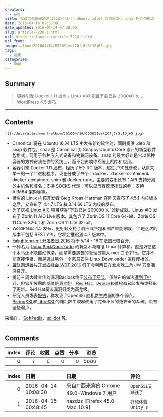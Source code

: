 ```yaml
---
creators:
  - wxy
title: 每日开源新闻速递(2016/4/14)：Ubuntu 16.04 将同时提供 snap 软件包格式
date: 2016-04-14 07:30:00
date_updated: 2016-04-14 07:30:00
slug: article-7220-1.html
url: https://linux.cn/article-7220-1.html
url_from: ''
image: album/201604/14/053651vet26fj8r5t16j65.jpg
tags:
  - 新闻
categories:
  - 新闻
---
```


## Summary

> 容器引擎 Docker 1.11 发布；Linux AIO 项目下载已达 200000 次；WordPress 4.5 发布

***

<!-- more -->

## Contents

`![](/data/attachment/album/201604/14/053651vet26fj8r5t16j65.jpg)`

* Canonical 将在 Ubuntu 16.04 LTS 中发布新的软件时，同时提供 .deb 和 snap 软件包。snap 是 Canonical 为 Snappy Ubuntu Core 设计的新型软件包格式，可用于各种嵌入式设备和物联网设备。snap 的最大好处是它以某种容器的方式安装在你的系统上，而不会影响你系统上的库和应用。
* 容器引擎 Docker 1.11 [发布](https://github.com/docker/docker/releases)，经历了5个 RC 版本，超过了90处修改，从原来单一的一个二进制程序，现在分成了四个：docker、docker-containerd、docker-containerd-shim 和 docker-runc。主要的变化还有：API 支持分离的主机名和域名；支持 SOCKS 代理；可以显示容器里挂载的卷；支持 ARM64 架构等等。
* 著名的 Linux 内核开发者 Greg Kroah-Hartman 在昨天宣布了 4.5.1 内核版本之后，又宣布了 4.4.7 LTS 和 3.14.66 LTS 内核的发布。
* 为了庆祝 [Linux AIO](http://linuxaio.net/) 项目获得“下载已达 200000 次”的新成就，Linux AIO 发布了 Zorin 11 AIO Live 版本，其包含了 Zorin OS 11 Core 64-bit、Zorin OS 11 Core 32-bit 和 Zorin OS 11 Lite 32-bit。
* WordPress 4.5 发布，更好的支持了响应式主题和图片智能缩放，但是这次的版本不包括 REST API，它将会推迟到 4.7 版本中。
* [Enlightenment 开发者日 2016](https://phab.enlightenment.org/w/events/enlightenment_developer_days_2016/) 将于 5/14 - 16 在法国巴黎召开。
* 一种名为 [Linux.BackDoor.Xudp](http://vms.drweb.com/virus/?_is=1&i=8036732) 的新型木马瞄准 Linux 计算机，但是好在这个木马还不能自动传染，而是需要愚蠢的管理员输入 root 口令才行。它并不能直接传播，而是通过另外一个恶意软件 Linux.Downloader 进程传播的。
* [互联网运维与开发者峰会 WOT 2016](http://wot.51cto.com/) 将于今明两日在北京珠三角 JW 万豪酒店召开。
* 提前三周大肆宣传的漏洞Badlock终于[公布了细节](http://badlock.org/)，虽然它的做法[遭到了批评](http://www.solidot.org/story?sid=47631)，但它所披露的[威胁是真实的](http://arstechnica.com/security/2016/04/yes-badlock-bug-was-shamelessly-hyped-but-the-threat-is-real/)。[Red Hat](https://access.redhat.com/articles/2243351)、[Debian](https://lists.debian.org/debian-security/2016/04/msg00040.html)和[微软](https://technet.microsoft.com/en-us/library/security/ms16-047)都已经发布或释出了更新。Red Hat将该漏洞归类为高危级。
* 研究人员发表[报告](https://eprint.iacr.org/2016/367)，称发现了OpenSSL随机数生成器的多个弱点。[BoringSSL](https://boringssl.googlesource.com/boringssl.git/+/refs/heads/master/crypto/rand/rand.c)和[LibreSSL](https://github.com/libressl-portable/openbsd/blob/master/src/lib/libc/crypt/arc4random.3)的随机数生成器使用了完全不同的更安全的系统，没有这些弱点。

采编自： [SoftPedia](http://www.softpedia.com/)、[solidot](http://www.solidot.org/) 等。

***

## Comments


|   index |   评论 |   收藏 |   点赞 |   分享 |   浏览 |
|--------:|-------:|-------:|-------:|-------:|-------:|
|       0 |      2 |      0 |      0 |      0 |   5880 |

|   index | 日期                | 日期                                      | 评论              |
|--------:|:--------------------|:------------------------------------------|:------------------|
|       0 | 2016-04-14 10:08:30 | 来自广西来宾的 Chrome 49.0-Windows 7 用户 | `OpenSSL又缺钱了` |
|       1 | 2016-04-15 00:48:45 | hazdzz [Firefox 45.0-Mac 10.9]            | `好想体验Unity 8` |
